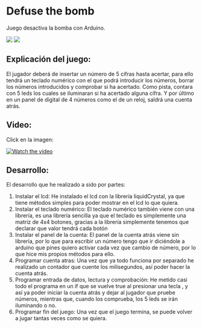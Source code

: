 # Defuse the bomb
Juego desactiva la bomba con Arduino.

![](https://raw.githubusercontent.com/LordGrande/defusethebomb-arduino/master/schemas/juego-montado-real-peque.jpg)
![](https://raw.githubusercontent.com/LordGrande/defusethebomb-arduino/master/schemas/schema-small.png)
## Explicación del juego:
El jugador deberá de insertar un número de 5 cifras hasta acertar, para ello tendrá un teclado numérico con el que podrá introducir los números, borrar los números introducidos y comprobar si ha acertado. Como pista, contara con 5 leds los cuales se iluminaran si ha acertado alguna cifra. Y por último en un panel de digital de 4 números como el de un reloj, saldrá una cuenta atrás.
## Video:
Click en la imagen:

[![Watch the video](https://img.youtube.com/vi/0xJ-1iMxVDY/sddefault.jpg)](https://youtu.be/0xJ-1iMxVDY)
## Desarrollo:
El desarrollo que he realizado a sido por partes:
1. Instalar el lcd: He instalado el lcd con la librería liquidCrystal, ya que tiene métodos simples para poder mostrar en el lcd lo que quiera.
2. Instalar el teclado numérico: El teclado numérico también viene con una librería, es una librería sencilla ya que el teclado es simplemente una matriz de 4x4 botones, gracias a la librería simplemente tenemos que declarar que valor tendrá cada botón
3. Instalar el panel de la cuenta: El panel de la cuenta atrás viene sin librería, por lo que para escribir un número tengo que ir diciéndole a arduino que pines quiero activar cada vez que cambio de número, por lo que hice mis propios métodos para ello.
4. Programar cuenta atras: Una vez que ya todo funciona por separado he realizado un contador que cuente los milisegundos, así poder hacer la cuenta atrás.
5. Programar entrada de datos, lectura y comprobación: He metido casi todo el programa en un if que se vuelve true al presionar una tecla , y así ya poder iniciar la cuenta atrás y dejar al jugador que pruebe números, mientras que, cuando los comprueba, los 5 leds se irán iluminando o no.
6. Programar fin del juego: Una vez que el juego termina, se puede volver a jugar tantas veces como se quiera.
